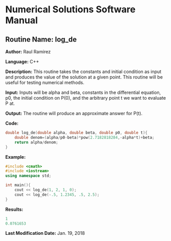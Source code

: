# Numerical Solutions Software Manual

## **Routine Name:** log_de

**Author:** Raul Ramirez

**Language:** C++

**Description:** This routine takes the constants and initial condition as input and produces the value of the solution at a given point. This routine will be useful for testing numerical methods. 

**Input:** Inputs will be alpha and beta, constants in the differential equation, p0, the initial condition on P(0), and the arbitrary point t we want to evaluate P at. 

**Output:** The routine will produce an approximate answer for P(t).

**Code:** 
```C++
double log_de(double alpha, double beta, double p0, double t){
    double denom=(alpha/p0-beta)*pow(2.7182818284,-alpha*t)+beta;
    return alpha/denom;
}
```

**Example:**
```C++
#include <cmath>
#include <iostream>
using namespace std;

int main(){
    cout << log_de(1, 2, 1, 0);
    cout << log_de(-.5, 1.2345, .5, 2.5);
}
```

**Results:** 
```C++
1
0.0761653
```

**Last Modification Date:** Jan. 19, 2018
